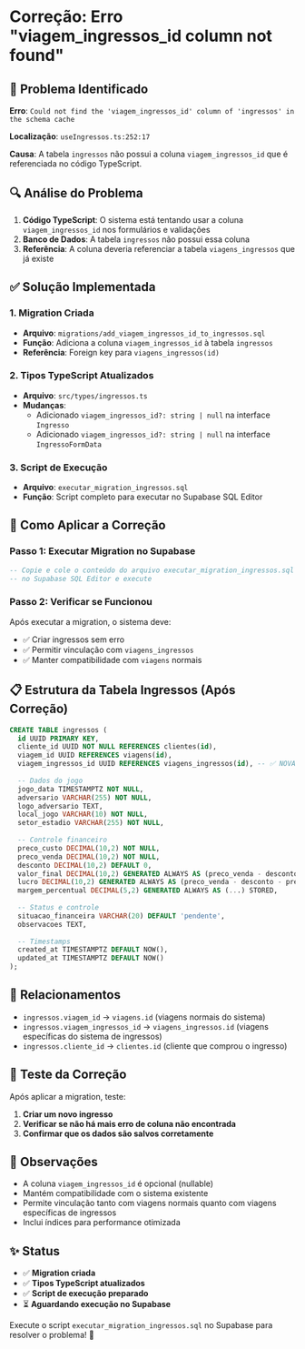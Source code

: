 # Correção: Erro "viagem_ingressos_id column not found"

## 🚨 Problema Identificado

**Erro**: `Could not find the 'viagem_ingressos_id' column of 'ingressos' in the schema cache`

**Localização**: `useIngressos.ts:252:17`

**Causa**: A tabela `ingressos` não possui a coluna `viagem_ingressos_id` que é referenciada no código TypeScript.

## 🔍 Análise do Problema

1. **Código TypeScript**: O sistema está tentando usar a coluna `viagem_ingressos_id` nos formulários e validações
2. **Banco de Dados**: A tabela `ingressos` não possui essa coluna
3. **Referência**: A coluna deveria referenciar a tabela `viagens_ingressos` que já existe

## ✅ Solução Implementada

### 1. Migration Criada
- **Arquivo**: `migrations/add_viagem_ingressos_id_to_ingressos.sql`
- **Função**: Adiciona a coluna `viagem_ingressos_id` à tabela `ingressos`
- **Referência**: Foreign key para `viagens_ingressos(id)`

### 2. Tipos TypeScript Atualizados
- **Arquivo**: `src/types/ingressos.ts`
- **Mudanças**:
  - Adicionado `viagem_ingressos_id?: string | null` na interface `Ingresso`
  - Adicionado `viagem_ingressos_id?: string | null` na interface `IngressoFormData`

### 3. Script de Execução
- **Arquivo**: `executar_migration_ingressos.sql`
- **Função**: Script completo para executar no Supabase SQL Editor

## 🚀 Como Aplicar a Correção

### Passo 1: Executar Migration no Supabase
```sql
-- Copie e cole o conteúdo do arquivo executar_migration_ingressos.sql
-- no Supabase SQL Editor e execute
```

### Passo 2: Verificar se Funcionou
Após executar a migration, o sistema deve:
- ✅ Criar ingressos sem erro
- ✅ Permitir vinculação com `viagens_ingressos`
- ✅ Manter compatibilidade com `viagens` normais

## 📋 Estrutura da Tabela Ingressos (Após Correção)

```sql
CREATE TABLE ingressos (
  id UUID PRIMARY KEY,
  cliente_id UUID NOT NULL REFERENCES clientes(id),
  viagem_id UUID REFERENCES viagens(id),
  viagem_ingressos_id UUID REFERENCES viagens_ingressos(id), -- ✅ NOVA COLUNA
  
  -- Dados do jogo
  jogo_data TIMESTAMPTZ NOT NULL,
  adversario VARCHAR(255) NOT NULL,
  logo_adversario TEXT,
  local_jogo VARCHAR(10) NOT NULL,
  setor_estadio VARCHAR(255) NOT NULL,
  
  -- Controle financeiro
  preco_custo DECIMAL(10,2) NOT NULL,
  preco_venda DECIMAL(10,2) NOT NULL,
  desconto DECIMAL(10,2) DEFAULT 0,
  valor_final DECIMAL(10,2) GENERATED ALWAYS AS (preco_venda - desconto) STORED,
  lucro DECIMAL(10,2) GENERATED ALWAYS AS (preco_venda - desconto - preco_custo) STORED,
  margem_percentual DECIMAL(5,2) GENERATED ALWAYS AS (...) STORED,
  
  -- Status e controle
  situacao_financeira VARCHAR(20) DEFAULT 'pendente',
  observacoes TEXT,
  
  -- Timestamps
  created_at TIMESTAMPTZ DEFAULT NOW(),
  updated_at TIMESTAMPTZ DEFAULT NOW()
);
```

## 🔗 Relacionamentos

- `ingressos.viagem_id` → `viagens.id` (viagens normais do sistema)
- `ingressos.viagem_ingressos_id` → `viagens_ingressos.id` (viagens específicas do sistema de ingressos)
- `ingressos.cliente_id` → `clientes.id` (cliente que comprou o ingresso)

## 🧪 Teste da Correção

Após aplicar a migration, teste:

1. **Criar um novo ingresso**
2. **Verificar se não há mais erro de coluna não encontrada**
3. **Confirmar que os dados são salvos corretamente**

## 📝 Observações

- A coluna `viagem_ingressos_id` é opcional (nullable)
- Mantém compatibilidade com o sistema existente
- Permite vinculação tanto com viagens normais quanto com viagens específicas de ingressos
- Inclui índices para performance otimizada

## ✨ Status

- ✅ **Migration criada**
- ✅ **Tipos TypeScript atualizados**
- ✅ **Script de execução preparado**
- ⏳ **Aguardando execução no Supabase**

Execute o script `executar_migration_ingressos.sql` no Supabase para resolver o problema! 🚀